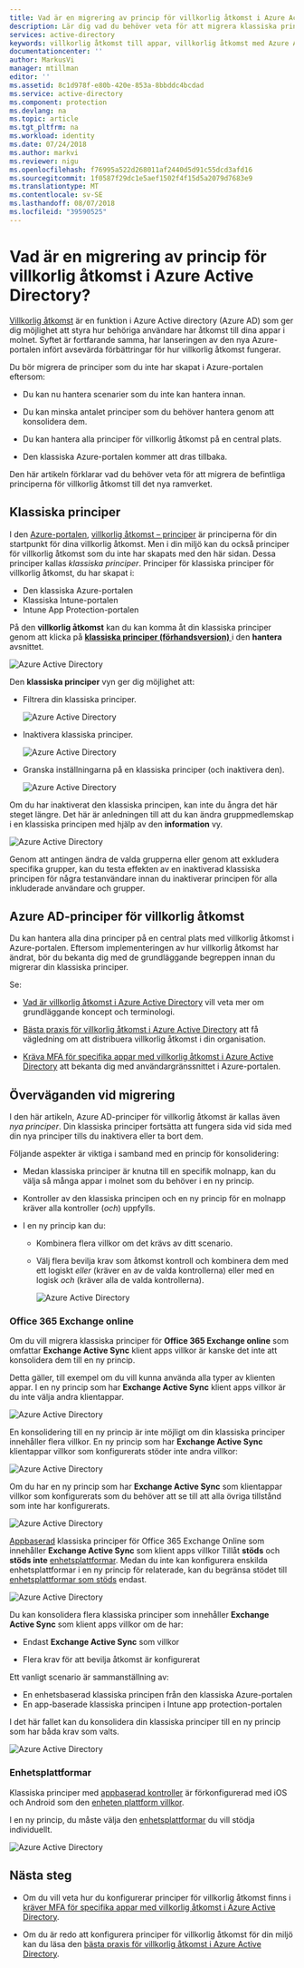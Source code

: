 ```yaml
---
title: Vad är en migrering av princip för villkorlig åtkomst i Azure Active Directory? | Microsoft Docs
description: Lär dig vad du behöver veta för att migrera klassiska principer i Azure-portalen.
services: active-directory
keywords: villkorlig åtkomst till appar, villkorlig åtkomst med Azure AD, säker åtkomst till företagets resurser, principer för villkorlig åtkomst
documentationcenter: ''
author: MarkusVi
manager: mtillman
editor: ''
ms.assetid: 8c1d978f-e80b-420e-853a-8bbddc4bcdad
ms.service: active-directory
ms.component: protection
ms.devlang: na
ms.topic: article
ms.tgt_pltfrm: na
ms.workload: identity
ms.date: 07/24/2018
ms.author: markvi
ms.reviewer: nigu
ms.openlocfilehash: f76995a522d268011af2440d5d91c55dcd3afd16
ms.sourcegitcommit: 1f0587f29dc1e5aef1502f4f15d5a2079d7683e9
ms.translationtype: MT
ms.contentlocale: sv-SE
ms.lasthandoff: 08/07/2018
ms.locfileid: "39590525"
---
```

# <a name="what-is-a-policy-migration-in-azure-active-directory-conditional-access"></a>Vad är en migrering av princip för villkorlig åtkomst i Azure Active Directory? 


[Villkorlig åtkomst](../active-directory-conditional-access-azure-portal.md) är en funktion i Azure Active directory (Azure AD) som ger dig möjlighet att styra hur behöriga användare har åtkomst till dina appar i molnet. Syftet är fortfarande samma, har lanseringen av den nya Azure-portalen infört avsevärda förbättringar för hur villkorlig åtkomst fungerar.

Du bör migrera de principer som du inte har skapat i Azure-portalen eftersom:

- Du kan nu hantera scenarier som du inte kan hantera innan.

- Du kan minska antalet principer som du behöver hantera genom att konsolidera dem.   

- Du kan hantera alla principer för villkorlig åtkomst på en central plats.

- Den klassiska Azure-portalen kommer att dras tillbaka.   

Den här artikeln förklarar vad du behöver veta för att migrera de befintliga principerna för villkorlig åtkomst till det nya ramverket.
 
## <a name="classic-policies"></a>Klassiska principer

I den [Azure-portalen](https://portal.azure.com), [villkorlig åtkomst – principer](https://portal.azure.com/#blade/Microsoft_AAD_IAM/ConditionalAccessBlade/Policies) är principerna för din startpunkt för dina villkorlig åtkomst. Men i din miljö kan du också principer för villkorlig åtkomst som du inte har skapats med den här sidan. Dessa principer kallas *klassiska principer*. Principer för klassiska principer för villkorlig åtkomst, du har skapat i:

- Den klassiska Azure-portalen
- Klassiska Intune-portalen
- Intune App Protection-portalen


På den **villkorlig åtkomst** kan du kan komma åt din klassiska principer genom att klicka på [ **klassiska principer (förhandsversion)** ](https://portal.azure.com/#blade/Microsoft_AAD_IAM/ConditionalAccessBlade/ClassicPolicies) i den **hantera** avsnittet. 


![Azure Active Directory](./media/policy-migration/71.png)


Den **klassiska principer** vyn ger dig möjlighet att:

- Filtrera din klassiska principer.
 
    ![Azure Active Directory](./media/policy-migration/72.png)

- Inaktivera klassiska principer.

    ![Azure Active Directory](./media/policy-migration/73.png)
   
- Granska inställningarna på en klassiska principer (och inaktivera den).

    ![Azure Active Directory](./media/policy-migration/74.png)


Om du har inaktiverat den klassiska principen, kan inte du ångra det här steget längre. Det här är anledningen till att du kan ändra gruppmedlemskap i en klassiska principen med hjälp av den **information** vy. 

![Azure Active Directory](./media/policy-migration/75.png)

Genom att antingen ändra de valda grupperna eller genom att exkludera specifika grupper, kan du testa effekten av en inaktiverad klassiska principen för några testanvändare innan du inaktiverar principen för alla inkluderade användare och grupper. 



## <a name="azure-ad-conditional-access-policies"></a>Azure AD-principer för villkorlig åtkomst

Du kan hantera alla dina principer på en central plats med villkorlig åtkomst i Azure-portalen. Eftersom implementeringen av hur villkorlig åtkomst har ändrat, bör du bekanta dig med de grundläggande begreppen innan du migrerar din klassiska principer.

Se:

- [Vad är villkorlig åtkomst i Azure Active Directory](../active-directory-conditional-access-azure-portal.md) vill veta mer om grundläggande koncept och terminologi.

- [Bästa praxis för villkorlig åtkomst i Azure Active Directory](best-practices.md) att få vägledning om att distribuera villkorlig åtkomst i din organisation.

- [Kräva MFA för specifika appar med villkorlig åtkomst i Azure Active Directory](app-based-mfa.md) att bekanta dig med användargränssnittet i Azure-portalen.


 
## <a name="migration-considerations"></a>Överväganden vid migrering

I den här artikeln, Azure AD-principer för villkorlig åtkomst är kallas även *nya principer*.
Din klassiska principer fortsätta att fungera sida vid sida med din nya principer tills du inaktivera eller ta bort dem. 

Följande aspekter är viktiga i samband med en princip för konsolidering:

- Medan klassiska principer är knutna till en specifik molnapp, kan du välja så många appar i molnet som du behöver i en ny princip.

- Kontroller av den klassiska principen och en ny princip för en molnapp kräver alla kontroller (*och*) uppfylls. 


- I en ny princip kan du:
 
    - Kombinera flera villkor om det krävs av ditt scenario. 

    - Välj flera bevilja krav som åtkomst kontroll och kombinera dem med ett logiskt *eller* (kräver en av de valda kontrollerna) eller med en logisk *och* (kräver alla de valda kontrollerna).

        ![Azure Active Directory](./media/policy-migration/25.png)




### <a name="office-365-exchange-online"></a>Office 365 Exchange online

Om du vill migrera klassiska principer för **Office 365 Exchange online** som omfattar **Exchange Active Sync** klient apps villkor är kanske det inte att konsolidera dem till en ny princip. 

Detta gäller, till exempel om du vill kunna använda alla typer av klienten appar. I en ny princip som har **Exchange Active Sync** klient apps villkor är du inte välja andra klientappar.

![Azure Active Directory](./media/policy-migration/64.png)

En konsolidering till en ny princip är inte möjligt om din klassiska principer innehåller flera villkor. En ny princip som har **Exchange Active Sync** klientappar villkor som konfigurerats stöder inte andra villkor:   

![Azure Active Directory](./media/policy-migration/08.png)

Om du har en ny princip som har **Exchange Active Sync** som klientappar villkor som konfigurerats som du behöver att se till att alla övriga tillstånd som inte har konfigurerats. 

![Azure Active Directory](./media/policy-migration/16.png)
 

[Appbaserad](technical-reference.md#approved-client-app-requirement) klassiska principer för Office 365 Exchange Online som innehåller **Exchange Active Sync** som klient apps villkor Tillåt **stöds** och **stöds inte** [enhetsplattformar](technical-reference.md#device-platform-condition). Medan du inte kan konfigurera enskilda enhetsplattformar i en ny princip för relaterade, kan du begränsa stödet till [enhetsplattformar som stöds](technical-reference.md#device-platform-condition) endast. 

![Azure Active Directory](./media/policy-migration/65.png)

Du kan konsolidera flera klassiska principer som innehåller **Exchange Active Sync** som klient apps villkor om de har:

- Endast **Exchange Active Sync** som villkor 

- Flera krav för att bevilja åtkomst är konfigurerat

Ett vanligt scenario är sammanställning av:

- En enhetsbaserad klassiska principen från den klassiska Azure-portalen 
- En app-baserade klassiska principen i Intune app protection-portalen 
 
I det här fallet kan du konsolidera din klassiska principer till en ny princip som har båda krav som valts.

![Azure Active Directory](./media/policy-migration/62.png)



### <a name="device-platforms"></a>Enhetsplattformar

Klassiska principer med [appbaserad kontroller](technical-reference.md#approved-client-app-requirement) är förkonfigurerad med iOS och Android som den [enheten plattform villkor](technical-reference.md#device-platform-condition). 

I en ny princip, du måste välja den [enhetsplattformar](technical-reference.md#device-platform-condition) du vill stödja individuellt.

![Azure Active Directory](./media/policy-migration/41.png)



 
 


## <a name="next-steps"></a>Nästa steg

- Om du vill veta hur du konfigurerar principer för villkorlig åtkomst finns i [kräver MFA för specifika appar med villkorlig åtkomst i Azure Active Directory](app-based-mfa.md).

- Om du är redo att konfigurera principer för villkorlig åtkomst för din miljö kan du läsa den [bästa praxis för villkorlig åtkomst i Azure Active Directory](best-practices.md). 
